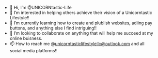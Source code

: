 - 👋 Hi, I’m @UNICORNtastic-Life
- 👀 I’m interested in helping others achieve their vision of a Unicorntastic Lifestyle!!
- 🌱 I’m currently learning how to create and plublish websites, adiing pay buttons, and anything else I find intriguing!! 
- 💞️ I’m looking to collaborate on anything that will help me succeed at my online buisness.
- 📫 How to reach me @unicorntasticlifestylellc@outlook.com and all social media platforms!!

<!---
UNICORNtastic-Life/UNICORNtastic-Life is a ✨ special ✨ repository because its `README.md` (this file) appears on your GitHub profile.
You can click the Preview link to take a look at your changes.
--->
